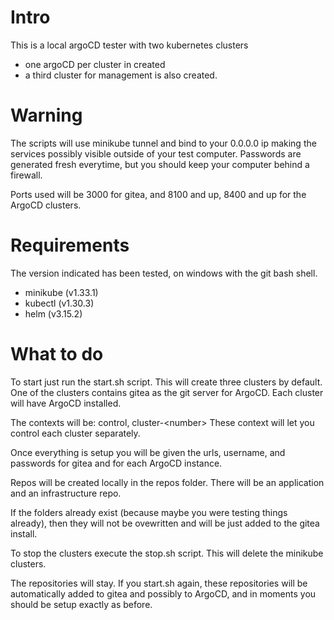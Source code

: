 # Intro
This is a local argoCD tester with two kubernetes clusters

- one argoCD per cluster in created
- a third cluster for management is also created.

# Warning
 The scripts will use minikube tunnel and bind to your 0.0.0.0 ip making the services possibly visible outside of your test computer. Passwords are generated fresh everytime, but you should keep your computer behind a firewall.

Ports used will be 3000 for gitea, and 8100 and up, 8400 and up for the ArgoCD clusters.

# Requirements 

The version indicated has been tested, on windows with the git bash shell.

 - minikube (v1.33.1) 
 - kubectl (v1.30.3)
 - helm (v3.15.2)


# What to do

To start just run the start.sh script. This will create three clusters by default. 
One of the clusters contains gitea as the git server for ArgoCD.
Each cluster will have ArgoCD installed.

The contexts will be: control, cluster-\<number\>
These context will let you control each cluster separately.

Once everything is setup you will be given the urls, username, and passwords for gitea and for each ArgoCD instance.

Repos will be created locally in the repos folder. There will be an application and an infrastructure repo.

If the folders already exist (because maybe you were testing things already), then they will not be ovewritten
and will be just added to the gitea install.

To stop the clusters execute the stop.sh script. This will delete the minikube clusters.

The repositories will stay. If you start.sh again, these repositories will be automatically
added to gitea and possibly to ArgoCD, and in moments you should be setup exactly as before.
